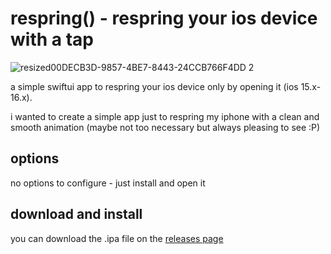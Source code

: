 # respring() - respring your ios device with a tap

![resized00DECB3D-9857-4BE7-8443-24CCB766F4DD 2](https://user-images.githubusercontent.com/80768380/218548148-13767140-57e6-48f2-ab6a-a72af945f9fb.png)

a simple swiftui app to respring your ios device only by opening it (ios 15.x-16.x).

i wanted to create a simple app just to respring my iphone with a clean and smooth animation (maybe not too necessary but always pleasing to see :P)

## options
no options to configure - just install and open it

## download and install
you can download the .ipa file on the [releases page](https://github.com/ddvniele/respring/releases/latest)
